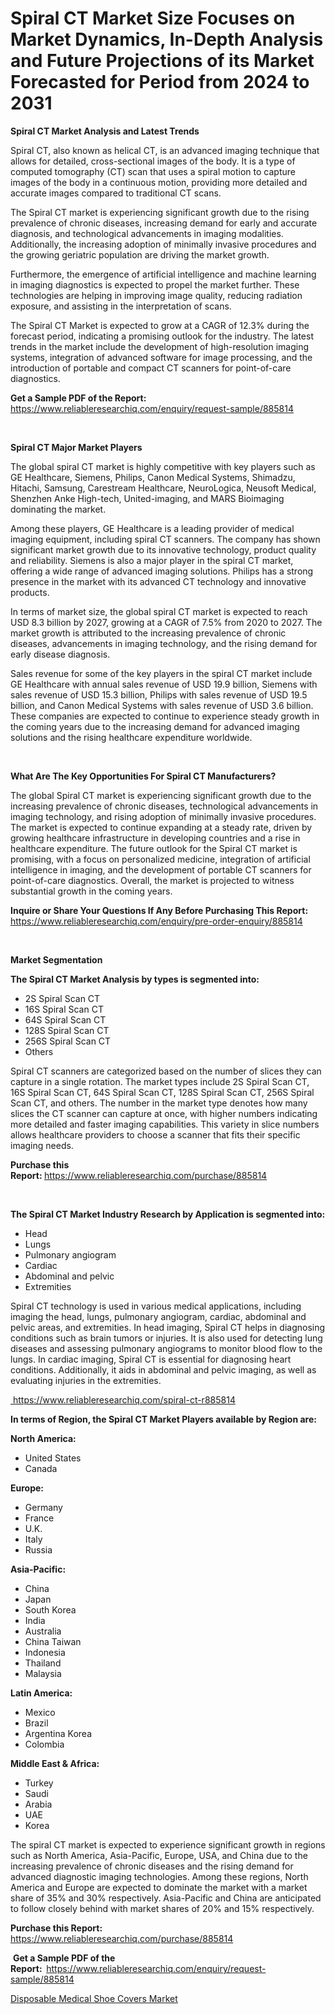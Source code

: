 <p><h1>Spiral CT Market Size Focuses on Market Dynamics, In-Depth Analysis and Future Projections of its Market Forecasted for Period from 2024 to 2031</h1></p><p><strong>Spiral CT Market Analysis and Latest Trends</strong></p>
<p><p>Spiral CT, also known as helical CT, is an advanced imaging technique that allows for detailed, cross-sectional images of the body. It is a type of computed tomography (CT) scan that uses a spiral motion to capture images of the body in a continuous motion, providing more detailed and accurate images compared to traditional CT scans.</p><p>The Spiral CT market is experiencing significant growth due to the rising prevalence of chronic diseases, increasing demand for early and accurate diagnosis, and technological advancements in imaging modalities. Additionally, the increasing adoption of minimally invasive procedures and the growing geriatric population are driving the market growth.</p><p>Furthermore, the emergence of artificial intelligence and machine learning in imaging diagnostics is expected to propel the market further. These technologies are helping in improving image quality, reducing radiation exposure, and assisting in the interpretation of scans.</p><p>The Spiral CT Market is expected to grow at a CAGR of 12.3% during the forecast period, indicating a promising outlook for the industry. The latest trends in the market include the development of high-resolution imaging systems, integration of advanced software for image processing, and the introduction of portable and compact CT scanners for point-of-care diagnostics.</p></p>
<p><strong>Get a Sample PDF of the Report:&nbsp;</strong> <a href="https://www.reliableresearchiq.com/enquiry/request-sample/885814">https://www.reliableresearchiq.com/enquiry/request-sample/885814</a></p>
<p>&nbsp;</p>
<p><strong>Spiral CT Major Market Players</strong></p>
<p><p>The global spiral CT market is highly competitive with key players such as GE Healthcare, Siemens, Philips, Canon Medical Systems, Shimadzu, Hitachi, Samsung, Carestream Healthcare, NeuroLogica, Neusoft Medical, Shenzhen Anke High-tech, United-imaging, and MARS Bioimaging dominating the market. </p><p>Among these players, GE Healthcare is a leading provider of medical imaging equipment, including spiral CT scanners. The company has shown significant market growth due to its innovative technology, product quality and reliability. Siemens is also a major player in the spiral CT market, offering a wide range of advanced imaging solutions. Philips has a strong presence in the market with its advanced CT technology and innovative products.</p><p>In terms of market size, the global spiral CT market is expected to reach USD 8.3 billion by 2027, growing at a CAGR of 7.5% from 2020 to 2027. The market growth is attributed to the increasing prevalence of chronic diseases, advancements in imaging technology, and the rising demand for early disease diagnosis. </p><p>Sales revenue for some of the key players in the spiral CT market include GE Healthcare with annual sales revenue of USD 19.9 billion, Siemens with sales revenue of USD 15.3 billion, Philips with sales revenue of USD 19.5 billion, and Canon Medical Systems with sales revenue of USD 3.6 billion. These companies are expected to continue to experience steady growth in the coming years due to the increasing demand for advanced imaging solutions and the rising healthcare expenditure worldwide.</p></p>
<p>&nbsp;</p>
<p><strong>What Are The Key Opportunities For Spiral CT Manufacturers?</strong></p>
<p><p>The global Spiral CT market is experiencing significant growth due to the increasing prevalence of chronic diseases, technological advancements in imaging technology, and rising adoption of minimally invasive procedures. The market is expected to continue expanding at a steady rate, driven by growing healthcare infrastructure in developing countries and a rise in healthcare expenditure. The future outlook for the Spiral CT market is promising, with a focus on personalized medicine, integration of artificial intelligence in imaging, and the development of portable CT scanners for point-of-care diagnostics. Overall, the market is projected to witness substantial growth in the coming years.</p></p>
<p><strong>Inquire or Share Your Questions If Any Before Purchasing This Report:</strong> <a href="https://www.reliableresearchiq.com/enquiry/pre-order-enquiry/885814">https://www.reliableresearchiq.com/enquiry/pre-order-enquiry/885814</a></p>
<p>&nbsp;</p>
<p><strong>Market Segmentation</strong></p>
<p><strong>The Spiral CT Market Analysis by types is segmented into:</strong></p>
<p><ul><li>2S Spiral Scan CT</li><li>16S Spiral Scan CT</li><li>64S Spiral Scan CT</li><li>128S Spiral Scan CT</li><li>256S Spiral Scan CT</li><li>Others</li></ul></p>
<p><p>Spiral CT scanners are categorized based on the number of slices they can capture in a single rotation. The market types include 2S Spiral Scan CT, 16S Spiral Scan CT, 64S Spiral Scan CT, 128S Spiral Scan CT, 256S Spiral Scan CT, and others. The number in the market type denotes how many slices the CT scanner can capture at once, with higher numbers indicating more detailed and faster imaging capabilities. This variety in slice numbers allows healthcare providers to choose a scanner that fits their specific imaging needs.</p></p>
<p><strong>Purchase this Report:&nbsp;</strong><a href="https://www.reliableresearchiq.com/purchase/885814">https://www.reliableresearchiq.com/purchase/885814</a></p>
<p>&nbsp;</p>
<p><strong>The Spiral CT Market Industry Research by Application is segmented into:</strong></p>
<p><ul><li>Head</li><li>Lungs</li><li>Pulmonary angiogram</li><li>Cardiac</li><li>Abdominal and pelvic</li><li>Extremities</li></ul></p>
<p><p>Spiral CT technology is used in various medical applications, including imaging the head, lungs, pulmonary angiogram, cardiac, abdominal and pelvic areas, and extremities. In head imaging, Spiral CT helps in diagnosing conditions such as brain tumors or injuries. It is also used for detecting lung diseases and assessing pulmonary angiograms to monitor blood flow to the lungs. In cardiac imaging, Spiral CT is essential for diagnosing heart conditions. Additionally, it aids in abdominal and pelvic imaging, as well as evaluating injuries in the extremities.</p></p>
<p><a href="https://www.reliableresearchiq.com/spiral-ct-r885814">&nbsp;https://www.reliableresearchiq.com/spiral-ct-r885814</a></p>
<p><strong>In terms of Region, the Spiral CT Market Players available by Region are:</strong></p>
<p>
    <p> <strong> North America: </strong>
        <ul>
            <li>United States</li>
            <li>Canada</li>
        </ul>
        </p> 
    <p> <strong> Europe: </strong>
        <ul>
            <li>Germany</li>
            <li>France</li>
            <li>U.K.</li>
            <li>Italy</li>
            <li>Russia</li>
        </ul>
        </p> 
    <p> <strong> Asia-Pacific: </strong>
        <ul>
            <li>China</li>
            <li>Japan</li>
            <li>South Korea</li>
            <li>India</li>
            <li>Australia</li>
            <li>China Taiwan</li>
            <li>Indonesia</li>
            <li>Thailand</li>
            <li>Malaysia</li>
        </ul>
        </p> 
    <p> <strong> Latin America: </strong>
        <ul>
            <li>Mexico</li>
            <li>Brazil</li>
            <li>Argentina Korea</li>
            <li>Colombia</li>
        </ul>
        </p> 
    <p> <strong> Middle East & Africa: </strong>
        <ul>
            <li>Turkey</li>
            <li>Saudi</li>
            <li>Arabia</li>
            <li>UAE</li>
            <li>Korea</li>
        </ul>
    </p>
    </p>
<p><p>The spiral CT market is expected to experience significant growth in regions such as North America, Asia-Pacific, Europe, USA, and China due to the increasing prevalence of chronic diseases and the rising demand for advanced diagnostic imaging technologies. Among these regions, North America and Europe are expected to dominate the market with a market share of 35% and 30% respectively. Asia-Pacific and China are anticipated to follow closely behind with market shares of 20% and 15% respectively.</p></p>
<p><strong>Purchase this Report: </strong><a href="https://www.reliableresearchiq.com/purchase/885814">https://www.reliableresearchiq.com/purchase/885814</a></p>
<p>&nbsp;<strong>Get a Sample PDF of the Report:&nbsp;&nbsp;</strong><a href="https://www.reliableresearchiq.com/enquiry/request-sample/885814">https://www.reliableresearchiq.com/enquiry/request-sample/885814</a></p>
<p><strong></strong></p>
<p><p><a href="https://github.com/msLonKoss78/Market-Research-Report-List-1/blob/main/disposable-medical-shoe-covers-market.md">Disposable Medical Shoe Covers Market</a></p></p>
